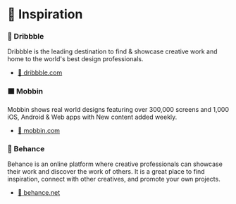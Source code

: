# 🍧 Inspiration

### 🏀 Dribbble 
Dribbble is the leading destination to find & showcase creative work and home to the world's best design professionals.
- [🔗 dribbble.com](https://dribbble.com/)

### ⬛ Mobbin
Mobbin shows real world designs featuring over 300,000 screens and 1,000 iOS, Android & Web apps with New content added weekly.
- [🔗 mobbin.com](https://mobbin.com)

### 🎨 Behance
Behance is an online platform where creative professionals can showcase their work and discover the work of others. It is a great place to find inspiration, connect with other creatives, and promote your own projects.
- [🔗 behance.net](https://www.behance.net/)
